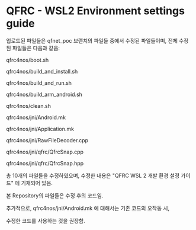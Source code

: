 # QFRC - WSL2 Environment settings guide 

업로드된 파일들은 qfnet_poc 브랜치의 파일들 중에서 수정된 파일들이며, 전체 수정된 파일들은 다음과 같음: 

qfrc4nos/boot.sh

qfrc4nos/build_and_install.sh

qfrc4nos/build_and_run.sh

qfrc4nos/build_arm_android.sh

qfrc4nos/clean.sh

qfrc4nos/jni/Android.mk

qfrc4nos/jni/Application.mk

qfrc4nos/jni/RawFileDecoder.cpp

qfrc4nos/jni/qfrc/QfrcSnap.cpp

qfrc4nos/jni/qfrc/QfrcSnap.hpp

총 10개의 파일들을 수정하였으며, 수정한 내용은 "QFRC WSL 2 개발 환경 설정 가이드" 에 기재되어 있음.

본 Repository의 파일들은 수정 후의 코드임.

추가적으로, qfrc4nos/jni/Android.mk 에 대해서는 기존 코드의 오작동 시, 

수정한 코드를 사용하는 것을 권장함. 
